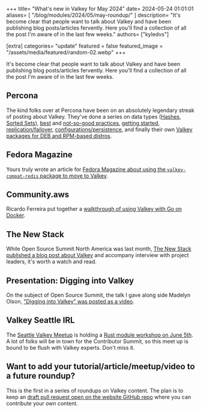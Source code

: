 +++
title=  "What's new in Valkey for May 2024"
date= 2024-05-24 01:01:01
aliases= [
    "/blog/modules/2024/05/may-roundup/"
]
description= "It's become clear that people want to talk about Valkey and have been publishing blog posts/articles fervently. Here you'll find a collection of all the post I'm aware of in the last few weeks."
authors= ["kyledvs"]

[extra]
categories= "update"
featured = false
featured_image = "/assets/media/featured/random-02.webp"
+++

It's become clear that people want to talk about Valkey and have been publishing blog posts/articles fervently.
Here you'll find a collection of all the post I'm aware of in the last few weeks.

## Percona

The kind folks over at Percona have been on an absolutely legendary streak of posting about Valkey.
They've done a series on data types ([Hashes](https://www.percona.com/blog/valkey-redis-the-hash-datatype/), [Sorted Sets](https://www.percona.com/blog/valkey-redis-sets-and-sorted-sets/)), [best](https://www.percona.com/blog/valkey-redis-configuration-best-practices/) and [not-so-good practices](https://www.percona.com/blog/valkey-redis-not-so-good-practices/), [getting started](https://www.percona.com/blog/hello-valkey-lets-get-started/), [replication/failover](https://www.percona.com/blog/valkey-redis-replication-and-auto-failover-with-sentinel-service/), [configurations/persistence](https://www.percona.com/blog/valkey-redis-configurations-and-persistent-setting-of-the-key-parameters/), and finally their own [Valkey packages for DEB and RPM-based distros](https://www.percona.com/blog/hello-valkey-lets-get-started/).

## Fedora Magazine

Yours truly wrote an article for [Fedora Magazine about using the `valkey-compat-redis` package to move to Valkey](https://fedoramagazine.org/how-to-move-from-redis-to-valkey/).

## Community.aws

Ricardo Ferreira put together a [walkthrough of using Valkey with Go on Docker](https://community.aws/content/2fdr6Vg8BiJS8jr8xsuQRRc0MD5/getting-started-with-valkey-using-docker-and-go).

## The New Stack

While Open Source Summit North America was last month, [The New Stack published a blog post about Valkey](https://thenewstack.io/valkey-a-redis-fork-with-a-future/) and accompany interview with project leaders, it's worth a watch and read.

## Presentation: Digging into Valkey

On the subject of Open Source Summit, the talk I gave along side Madelyn Olson, ["Digging into Valkey" was posted as a video](https://youtu.be/3G6QgwIl-xs).

## Valkey Seattle IRL

The [Seattle Valkey Meetup](https://www.meetup.com/seattle-valkey/) is holding a [Rust module workshop on June 5th](https://www.meetup.com/seattle-valkey/events/301177195/).
A lot of folks will be in town for the Contributor Summit, so this meet up is bound to  be flush with Valkey experts.
Don't miss it.

## Want to add your tutorial/article/meetup/video to a future roundup?

This is the first in a series of roundups on Valkey content.
The plan is to keep an [draft pull request open on the website GitHub repo](https://github.com/valkey-io/valkey-io.github.io/issues?q=is%3Adraft+label%3Aroundup-post+) where you can contribute your own content.
